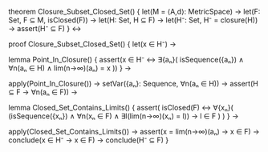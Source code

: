 theorem Closure_Subset_Closed_Set() {
  let(M = ⟨A,d⟩: MetricSpace) →
  let(F: Set, F ⊆ M, isClosed(F)) →
  let(H: Set, H ⊆ F) →
  let(H⁻: Set, H⁻ = closure(H)) →
  assert(H⁻ ⊆ F)
} ↔

proof Closure_Subset_Closed_Set() {
  let(x ∈ H⁻) →
  
  lemma Point_In_Closure() {
    assert(x ∈ H⁻ ↔ ∃{aₙ}(
      isSequence({aₙ}) ∧
      ∀n(aₙ ∈ H) ∧
      lim(n→∞)(aₙ) = x
    ))
  } →
  
  apply(Point_In_Closure()) →
  setVar({aₙ}: Sequence, ∀n(aₙ ∈ H)) →
  assert(H ⊆ F → ∀n(aₙ ∈ F)) →
  
  lemma Closed_Set_Contains_Limits() {
    assert(
      isClosed(F) ↔ 
      ∀{xₙ}(
        (isSequence({xₙ}) ∧ ∀n(xₙ ∈ F) ∧ ∃l(lim(n→∞)(xₙ) = l)) →
        l ∈ F
      )
    )
  } →
  
  apply(Closed_Set_Contains_Limits()) →
  assert(x = lim(n→∞)(aₙ) → x ∈ F) →
  conclude(x ∈ H⁻ → x ∈ F) →
  conclude(H⁻ ⊆ F)
}